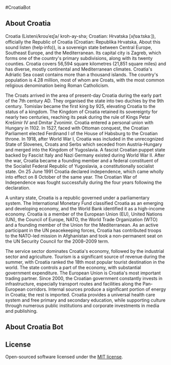 #CroatiaBot

## About Croatia 

Croatia (Listeni/kroʊˈeɪʃə/ kroh-ay-shə; Croatian: Hrvatska [xř̩ʋaːtskaː]), officially the Republic of Croatia (Croatian: Republika Hrvatska, About this sound listen (help·info)), is a sovereign state between Central Europe, Southeast Europe, and the Mediterranean. Its capital city is Zagreb, which forms one of the country's primary subdivisions, along with its twenty counties. Croatia covers 56,594 square kilometres (21,851 square miles) and has diverse, mostly continental and Mediterranean climates. Croatia's Adriatic Sea coast contains more than a thousand islands. The country's population is 4.28 million, most of whom are Croats, with the most common religious denomination being Roman Catholicism.

The Croats arrived in the area of present-day Croatia during the early part of the 7th century AD. They organised the state into two duchies by the 9th century. Tomislav became the first king by 925, elevating Croatia to the status of a kingdom. The Kingdom of Croatia retained its sovereignty for nearly two centuries, reaching its peak during the rule of Kings Petar Krešimir IV and Dmitar Zvonimir. Croatia entered a personal union with Hungary in 1102. In 1527, faced with Ottoman conquest, the Croatian Parliament elected Ferdinand I of the House of Habsburg to the Croatian throne. In 1918, after World War I, Croatia was included in the unrecognized State of Slovenes, Croats and Serbs which seceded from Austria-Hungary and merged into the Kingdom of Yugoslavia. A fascist Croatian puppet state backed by Fascist Italy and Nazi Germany existed during World War II. After the war, Croatia became a founding member and a federal constituent of the Socialist Federal Republic of Yugoslavia, a constitutionally socialist state. On 25 June 1991 Croatia declared independence, which came wholly into effect on 8 October of the same year. The Croatian War of Independence was fought successfully during the four years following the declaration.

A unitary state, Croatia is a republic governed under a parliamentary system. The International Monetary Fund classified Croatia as an emerging and developing economy, and the World Bank identified it as a high-income economy. Croatia is a member of the European Union (EU), United Nations (UN), the Council of Europe, NATO, the World Trade Organization (WTO) and a founding member of the Union for the Mediterranean. As an active participant in the UN peacekeeping forces, Croatia has contributed troops to the NATO-led mission in Afghanistan and took a non-permanent seat on the UN Security Council for the 2008–2009 term.

The service sector dominates Croatia's economy, followed by the industrial sector and agriculture. Tourism is a significant source of revenue during the summer, with Croatia ranked the 18th most popular tourist destination in the world. The state controls a part of the economy, with substantial government expenditure. The European Union is Croatia's most important trading partner. Since 2000, the Croatian government constantly invests in infrastructure, especially transport routes and facilities along the Pan-European corridors. Internal sources produce a significant portion of energy in Croatia; the rest is imported. Croatia provides a universal health care system and free primary and secondary education, while supporting culture through numerous public institutions and corporate investments in media and publishing.

## About Croatia Bot

## License

Open-sourced software licensed under the [MIT license](http://opensource.org/licenses/MIT).

